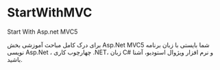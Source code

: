 # StartWithMVC
Start With Asp.net MVC5

برای درک کامل مباحث آموزشی بخش Asp.Net MVC5 شما بایستی با زبان برنامه نویسی Asp.Net ، چهارچوب کاری .NET، زبان C# و نرم افزار ویژوال استودیو، آشنا باشید. 